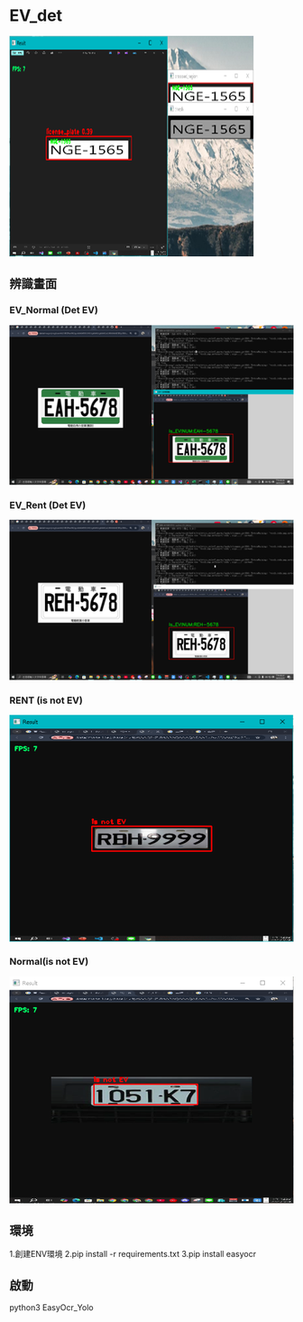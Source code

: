 # EV_det


![專案封面圖](https://github.com/PlayerBHX/license_plate_det/blob/main/Main.png)

## 辨識畫面

### EV_Normal (Det EV)

![EV_Normal](https://github.com/PlayerBHX/license_plate_det/blob/main/EV_Normal_0325.PNG)
### EV_Rent (Det EV)
![EV_Rent](https://github.com/PlayerBHX/license_plate_det/blob/main/EV_Rent_0325.PNG)
### RENT (is not EV)
![RENT](https://github.com/PlayerBHX/license_plate_det/blob/main/RENT.PNG)
### Normal(is not EV)
![Normal](https://github.com/PlayerBHX/license_plate_det/blob/main/normal.PNG)
## 環境

1.創建ENV環境
2.pip install -r requirements.txt
3.pip install easyocr

## 啟動
python3 EasyOcr_Yolo

